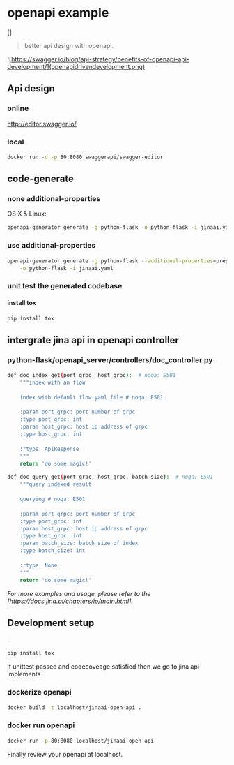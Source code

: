 # openapi example

[]
> better api design with openapi.

![https://swagger.io/blog/api-strategy/benefits-of-openapi-api-development/](openapidrivendevelopment.png)

## Api design

### online

http://editor.swagger.io/

### local
```sh
docker run -d -p 80:8080 swaggerapi/swagger-editor
```

## code-generate
### none additional-properties
OS X & Linux:

```sh
openapi-generator generate -g python-flask -o python-flask -i jinaai.yaml
```

### use additional-properties

```sh
openapi-generator generate -g python-flask --additional-properties=prependFormOrBodyParameters=true \
    -o python-flask -i jinaai.yaml
```

### unit test the generated codebase

#### install tox 
```sh
pip install tox
```

## intergrate jina api in openapi controller


### python-flask/openapi_server/controllers/doc_controller.py
```sh
def doc_index_get(port_grpc, host_grpc):  # noqa: E501
    """index with an flow

    index with default flow yaml file # noqa: E501

    :param port_grpc: port number of grpc
    :type port_grpc: int
    :param host_grpc: host ip address of grpc
    :type host_grpc: int

    :rtype: ApiResponse
    """
    return 'do some magic!'

```

```sh
def doc_query_get(port_grpc, host_grpc, batch_size):  # noqa: E501
    """query indexed result

    querying # noqa: E501

    :param port_grpc: port number of grpc
    :type port_grpc: int
    :param host_grpc: host ip address of grpc
    :type host_grpc: int
    :param batch_size: batch size of index
    :type batch_size: int

    :rtype: None
    """
    return 'do some magic!'
```

_For more examples and usage, please refer to the [https://docs.jina.ai/chapters/io/main.html]._

## Development setup
.
```sh
pip install tox
```
if unittest passed and codecoveage satisfied then we go to jina api implements

### dockerize openapi

```sh
docker build -t localhost/jinaai-open-api . 
```
### docker run openapi
```sh
docker run -p 80:8080 localhost/jinaai-open-api
```
Finally review your openapi at localhost.

